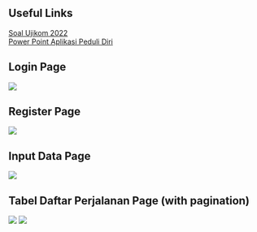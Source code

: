 ## Useful Links
<a href="https://docs.google.com/document/d/1fNivD36eo8nNYGFYrOIN2MNTrap52URU/edit?usp=sharing&ouid=104037613750818271603&rtpof=true&sd=true" target="_blank">
    Soal Ujikom 2022
</a>
<br>
<a href="https://docs.google.com/presentation/d/1VTJVG9bje3Rk6uVaATe_ENUa_OKv09d7/edit?usp=sharing&ouid=104037613750818271603&rtpof=true&sd=true" target="_blank">
    Power Point Aplikasi Peduli Diri
</a>

## Login Page
<img src="https://i.imgur.com/KCzC6zw.png">

## Register Page
<img src="https://i.imgur.com/133d7cG.png">

## Input Data Page
<img src="https://i.imgur.com/asPaTJM.png">

## Tabel Daftar Perjalanan Page (with pagination)
<img src="https://i.imgur.com/Ee0132K.png">
<img src="https://i.imgur.com/luxtVQr.png">
